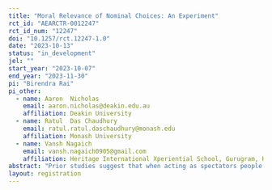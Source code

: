 ```yaml
---
title: "Moral Relevance of Nominal Choices: An Experiment"
rct_id: "AEARCTR-0012247"
rct_id_num: "12247"
doi: "10.1257/rct.12247-1.0"
date: "2023-10-13"
status: "in_development"
jel: ""
start_year: "2023-10-07"
end_year: "2023-11-30"
pi: "Birendra Rai"
pi_other:
  - name: Aaron  Nicholas
    email: aaron.nicholas@deakin.edu.au
    affiliation: Deakin University
  - name: Ratul  Das Chaudhury
    email: ratul.ratul.daschaudhury@monash.edu
    affiliation: Monash University
  - name: Vansh Nagaich
    email: vansh.nagaich0905@gmail.com
    affiliation: Heritage International Xperiential School, Gurugram, Haryana, India
abstract: "Prior studies suggest that when acting as spectators people attach normative significance to a decision-maker making a choice, even when every choice in the set of alternatives available to the decision-maker generates identical probabilistic outcomes. Our study is designed to understand the potential factors that drive this finding and examine its robustness. "
layout: registration
---
```


